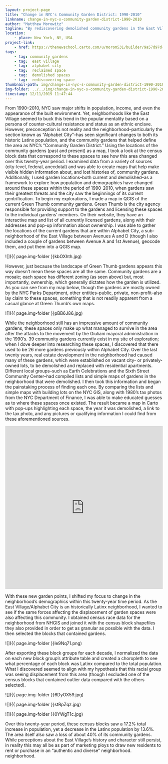```yaml
---
layout: project-page
title: "Change in NYC's Community Garden District: 1990-2010"
linkname: change-in-nyc-s-community-garden-district-1990-2010
author: "Matthew Morowitz"
tagline: "By rediscovering demolished community gardens in the East Village, I also observed broader changes in the neighborhood over a 20-year period."
location:
    - place: New York, NY, USA
project-link:
    - href: https://thenewschool.carto.com/u/morom531/builder/9a57d97d-83d7-4327-8445-a71c8fa8c5f0/embed
tags:
    - tag: community gardens
    - tag:  east village
    - tag:  alphabet city
    - tag:  reclaimed space
    - tag:  demolished spaces
    - tag:  rediscovering space
thumbnail-path: img/change-in-nyc-s-community-garden-district-1990-2010/YR9HOnl.jpg
img-folder: ../../img/change-in-nyc-s-community-garden-district-1990-2010/
timestamp: 12/11/2019 11:47:44
---
```

From 1990–2010, NYC saw major shifts in population, income, and even the appearance of the built environment. Yet, neighborhoods like the East Village seemed to buck this trend in the popular mentality based on a persona of counter-cultural resistance and status as an ethnic enclave.  However, preconception is not reality and the neighborhood–particularly the section known as “Alphabet City”–has seen significant changes to both its historic Latinx population, and the community gardens that helped define the area as NYC’s “Community Garden District.” Using the locations of the community gardens (past and present) as a map, I took a look at the census block data that correspond to these spaces to see how this area changed over this twenty-year period. 
I examined data from a variety of sources (city-level, federal, anecdotal) and was able to create maps that help make visible hidden information about, and lost histories of, community gardens.  Additionally, I used garden locations–both current and demolished–as a framework to explore how population and demographics have changed around these spaces within the period of 1990-2010, when gardens saw their greatest threats and the city saw the beginnings of its current gentrification.
To begin my explorations, I made a map in QGIS of the current Green Thumb community gardens.  Green Thumb is the city agency responsible for providing support to the gardens and licensing these spaces to the individual gardens’ members.  On their website, they have an interactive map and list of all currently licensed gardens, along with their addresses and pop-up information about ownership.  I was able to gather the locations of the current gardens that are within Alphabet City, a sub-neighborhood of the East Village between Avenues A and D (though I also included a couple of gardens between Avenue A and 1st Avenue), geocode them, and put them into a QGIS map.  

![]({{ page.img-folder }}kbOXhth.jpg)

However, just because the landscape of Green Thumb gardens appears this way doesn’t mean these spaces are all the same.  Community gardens are a mosaic; each space has different zoning (as seen above) but, most importantly, ownership, which generally dictates how the garden is utilized.  As you can see from my map below, though the gardens are mostly owned by the NYC Parks Department, other entities–public, private, non-profit–also lay claim to these spaces, something that is not readily apparent from a casual glance at Green Thumb’s own maps.

![]({{ page.img-folder }}pBB6J86.jpg)

While the neighborhood still has an impressive amount of community gardens, these spaces only make up what managed to survive in the area after the attacks to the movement by the Giuliani mayoral administration in the 1990’s. 39 community gardens currently exist in my site of exploration; when I dove deeper into researching these spaces, I discovered that there used to be 26 more gardens previously within Alphabet City.  Over the last twenty years, real estate development in the neighborhood had caused many of these gardens, which were established on vacant city- or privately-owned lots, to be demolished and replaced with residential apartments. Different local groups–such as Earth Celebrations and the Sixth Street Community Center–had compiled lists and simple maps of gardens in the neighborhood that were demolished.  I then took this information and began the painstaking process of finding each one.  By comparing the lists and simple maps with building lots on the NYC GIS, along with 1980’s tax photos from the NYC Department of Finance, I was able to make educated guesses as to where these spaces once existed.  The result became a map in Carto with pop-ups highlighting each space, the year it was demolished, a link to the tax photo, and any pictures or qualifying information I could find from these aforementioned sources.

<iframe width="100%" height="520" frameborder="0" src="https://thenewschool.carto.com/u/morom531/builder/9a57d97d-83d7-4327-8445-a71c8fa8c5f0/embed" allowfullscreen webkitallowfullscreen mozallowfullscreen oallowfullscreen msallowfullscreen></iframe>

With these new garden points, I shifted my focus to change in the neighborhood’s demographics within this twenty-year time period.  As the East Village/Alphabet City is an historically Latinx neighborhood, I wanted to see if the same forces affecting the displacement of garden spaces were also affecting this community.  I obtained census race data for the neighborhood from NHGIS and joined it with the census block shapefiles they also provided in order to get as granular as possible with the data.  I then selected the blocks that contained gardens.

![]({{ page.img-folder }}le9Nq71.png)

After exporting these block groups for each decade, I normalized the data on each new block group’s attribute table and created a choropleth to see what percentage of each block was Latinx compared to the total population.  What I discovered seemed to align with my hypothesis that this racial group was seeing displacement from this area (though I excluded one of the census blocks that contained outlier data compared with the others selected).
 
![]({{ page.img-folder }}6DyOX59.jpg)

![]({{ page.img-folder }}stRpZqz.jpg)

![]({{ page.img-folder }}0YWgT1c.jpg)

Over this twenty-year period, these census blocks saw a 17.2% total increase in population, yet a decrease in the Latinx population by 13.6%.  The area itself also saw a loss of about 40% of its community gardens.  While perceptions about the East Village’s history and character still persist, in reality this may all be as part of marketing ploys to draw new residents to rent or purchase in an “authentic and diverse” neighborhood.   neighborhood.  